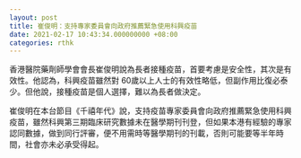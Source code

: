 ```yaml
---
layout: post
title: 崔俊明：支持專家委員會向政府推薦緊急使用科興疫苗
date: 2021-02-17 10:43:34.000000000 +08:00
categories: rthk
---
```


香港醫院藥劑師學會會長崔俊明說為長者接種疫苗，首要考慮是安全性，其次是有效性。他認為，科興疫苗雖然對 60歲以上人士的有效性略低，但副作用比復必泰少。但他說，接種疫苗是個人選擇，難以為長者做決定。

崔俊明在本台節目《千禧年代》說，支持疫苗專家委員會向政府推薦緊急使用科興疫苗，雖然科興第三期臨床研究數據未在醫學期刊刊登，但如果本港有經驗的專家認同數據，做到同行評審，便不用需時等醫學期刊的刊載，否則可能要等半年時間，社會亦未必承受得起。

